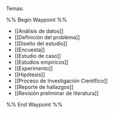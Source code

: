 
Temas:

%% Begin Waypoint %%
- [[Análisis de datos]]
- [[Definición del problema]]
- [[Diseño del estudio]]
- [[Encuesta]]
- [[Estudio de caso]]
- [[Estudios empiricos]]
- [[Experimento]]
- [[Hipótesis]]
- [[Proceso de Investigación Científico]]
- [[Reporte de hallazgos]]
- [[Revisión preliminar de literatura]]

%% End Waypoint %%